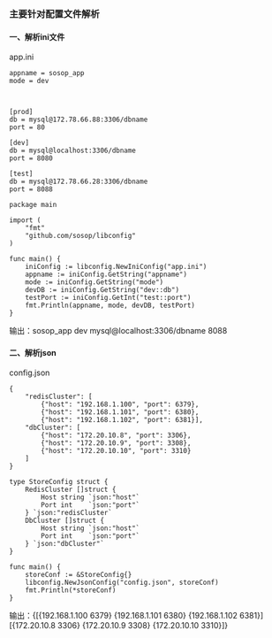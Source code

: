 ### 主要针对配置文件解析
#### 一、解析ini文件

app.ini

```
appname = sosop_app
mode = dev



[prod]
db = mysql@172.78.66.88:3306/dbname
port = 80

[dev]
db = mysql@localhost:3306/dbname
port = 8080

[test]
db = mysql@172.78.66.28:3306/dbname
port = 8088
```

```
package main

import (
	"fmt"
	"github.com/sosop/libconfig"
)

func main() {
	iniConfig := libconfig.NewIniConfig("app.ini")
	appname := iniConfig.GetString("appname")
	mode := iniConfig.GetString("mode")
	devDB := iniConfig.GetString("dev::db")
	testPort := iniConfig.GetInt("test::port")
	fmt.Println(appname, mode, devDB, testPort)
}
```

输出：sosop_app dev mysql@localhost:3306/dbname 8088


#### 二、解析json

config.json

```
{
	"redisCluster": [
		{"host": "192.168.1.100", "port": 6379}, 
		{"host": "192.168.1.101", "port": 6380},
		{"host": "192.168.1.102", "port": 6381}],
	"dbCluster": [
		{"host": "172.20.10.8", "port": 3306}, 
		{"host": "172.20.10.9", "port": 3308},
		{"host": "172.20.10.10", "port": 3310}
	]
}
```


```
type StoreConfig struct {
	RedisCluster []struct {
		Host string `json:"host"`
		Port int    `json:"port"`
	} `json:"redisCluster`
	DbCluster []struct {
		Host string `json:"host"`
		Port int    `json:"port"`
	} `json:"dbCluster"`
}

func main() {
	storeConf := &StoreConfig{}
	libconfig.NewJsonConfig("config.json", storeConf)
	fmt.Println(*storeConf)
}
```
输出：{[{192.168.1.100 6379} {192.168.1.101 6380} {192.168.1.102 6381}] [{172.20.10.8 3306} {172.20.10.9 3308} {172.20.10.10 3310}]}


